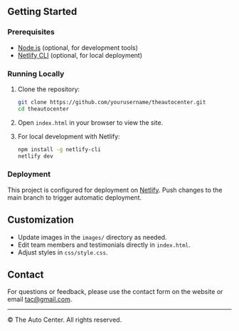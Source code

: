 
## Getting Started

### Prerequisites

- [Node.js](https://nodejs.org/) (optional, for development tools)
- [Netlify CLI](https://docs.netlify.com/cli/get-started/) (optional, for local deployment)

### Running Locally

1. Clone the repository:
    ```sh
    git clone https://github.com/yourusername/theautocenter.git
    cd theautocenter
    ```

2. Open `index.html` in your browser to view the site.

3. For local development with Netlify:
    ```sh
    npm install -g netlify-cli
    netlify dev
    ```

### Deployment

This project is configured for deployment on [Netlify](https://www.netlify.com/). Push changes to the main branch to trigger automatic deployment.

## Customization

- Update images in the `images/` directory as needed.
- Edit team members and testimonials directly in `index.html`.
- Adjust styles in `css/style.css`.

## Contact

For questions or feedback, please use the contact form on the website or email [tac@gmail.com](mailto:tac@gmail.com).

---

© The Auto Center. All rights reserved.